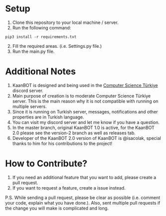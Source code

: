 # Setup
1. Clone this repository to your local machine / server.
2. Run the following command:

```
pip3 install -r requirements.txt
```

2. Fill the required areas. (i.e. Settings.py file.)
3. Run the main.py file.

# Additional Notes
1. KaanBOT is designed and being used in the [Computer Science Türkiye](https://discord.gg/CRy8eER) discord server.
2. Main purpose of creation is to moderate Computer Science Türkiye server. This is the main reason why it is not compatible with running on multiple servers.
3. Since it is running on Turkish server, messages, notifications and other properties are in Turkish language.
4. You can visit my discord server and let me know if you have a question.
5. In the master branch, original KaanBOT 1.0 is active, for the KaanBOT 2.0 please see the version-2 branch as well as releases tab.
6. Developer of the KaanBOT 2.0 version of KaanBOT is @isacolak, special thanks to him for his contributions to the project!

# How to Contribute?
1. If you need an additional feature that you want to add, please create a pull request. 
2. If you want to request a feature, create a issue instead.

P.S. While sending a pull request, please be clear as possible (i.e. comment your code, explain what you have done.). Also, sent multiple pull requests if the change you will make is complicated and long.
